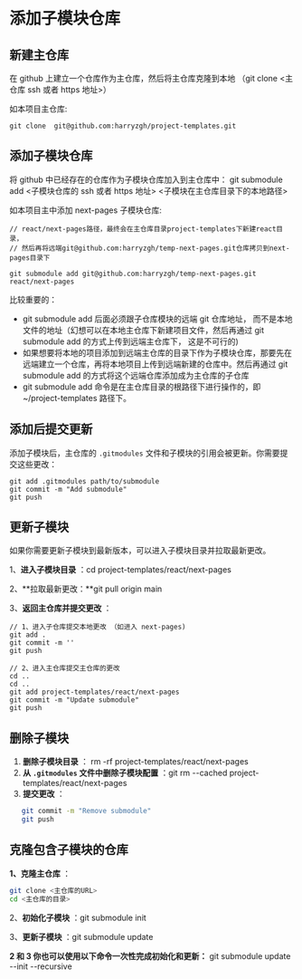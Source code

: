 # 添加子模块仓库

## 新建主仓库

在 github 上建立一个仓库作为主仓库，然后将主仓库克隆到本地 （git clone <主仓库 ssh 或者 https 地址>）

如本项目主仓库:

```
git clone  git@github.com:harryzgh/project-templates.git
```

## 添加子模块仓库

将 github 中已经存在的仓库作为子模块仓库加入到主仓库中： git submodule add <子模块仓库的 ssh 或者 https 地址> <子模块在主仓库目录下的本地路径>

如本项目主中添加 next-pages 子模块仓库:

```
// react/next-pages路径，最终会在主仓库目录project-templates下新建react目录，
// 然后再将远端git@github.com:harryzgh/temp-next-pages.git仓库拷贝到next-pages目录下

git submodule add git@github.com:harryzgh/temp-next-pages.git react/next-pages
```

比较重要的：

- git submodule add 后面必须跟子仓库模块的远端 git 仓库地址， 而不是本地文件的地址（幻想可以在本地主仓库下新建项目文件，然后再通过 git submodule add 的方式上传到远端主仓库下， 这是不可行的)
- 如果想要将本地的项目添加到远端主仓库的目录下作为子模块仓库，那要先在远端建立一个仓库，再将本地项目上传到远端新建的仓库中。然后再通过 git submodule add 的方式将这个远端仓库添加成为主仓库的子仓库
- git submodule add 命令是在主仓库目录的根路径下进行操作的，即 ~/project-templates 路径下。

## 添加后提交更新

添加子模块后，主仓库的 `.gitmodules` 文件和子模块的引用会被更新。你需要提交这些更改：

```
git add .gitmodules path/to/submodule
git commit -m "Add submodule"
git push
```

## 更新子模块

如果你需要更新子模块到最新版本，可以进入子模块目录并拉取最新更改。

1、**进入子模块目录** ：cd project-templates/react/next-pages

2、**拉取最新更改：**git pull origin main

3、**返回主仓库并提交更改** ：

```
// 1、进入子仓库提交本地更改 （如进入 next-pages)
git add .
git commit -m ''
git push

// 2、进入主仓库提交主仓库的更改
cd ..
cd ..
git add project-templates/react/next-pages
git commit -m "Update submodule"
git push
```

## 删除子模块

1. **删除子模块目录** ： rm -rf project-templates/react/next-pages
2. **从 `.gitmodules` 文件中删除子模块配置** ：git rm --cached project-templates/react/next-pages
3. **提交更改** ：

```bash
   git commit -m "Remove submodule"
   git push
```

## 克隆包含子模块的仓库

**1、克隆主仓库** ：

```bash
git clone <主仓库的URL>
cd <主仓库的目录>
```

2、**初始化子模块** ：git submodule init

3、**更新子模块** ：git submodule update

**2 和 3 你也可以使用以下命令一次性完成初始化和更新：** git submodule update --init --recursive
